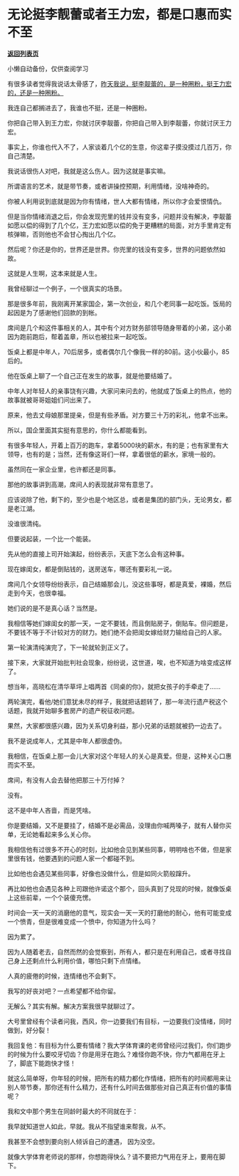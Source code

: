 # 无论挺李靓蕾或者王力宏，都是口惠而实不至

[**返回列表页**](/gzh/记忆承载3)

小懒自动备份，仅供查阅学习

有很多读者觉得我说话太骨感了，[昨天我说，挺李靓蕾的，是一种圈粉，挺王力宏的，还是一种圈粉。](http://mp.weixin.qq.com/s?__biz=MzU3NDc5Nzc0NQ==&mid=2247511318&idx=2&sn=bcd288f47411b338d73160ab9c40f8d2&chksm=fd2e0fc8ca5986debd9d33b242e6b5ba35f4eaf5e53b6f2376afc5154b73625d6c92a6cb465c&scene=21#wechat_redirect)

  

我连自己都搁进去了，我谁也不挺，还是一种圈粉。  

  

你把自己带入到王力宏，你就讨厌李靓蕾，你把自己带入到李靓蕾，你就讨厌王力宏。

  

事实上，你谁也代入不了，人家谈着几个亿的生意，你这辈子摸没摸过几百万，你自己清楚。

  

我说话很伤人对吧，我就是这么伤人。因为这就是事实嘛。

  

所谓语言的艺术，就是带节奏，或者讲操控预期，利用情绪，没啥神奇的。  

  

你被人利用说到底就是因为你有情绪，世人大都有情绪，所以你才会爱恨情仇。  

  

但是当你情绪消退之后，你会发现兜里的钱并没有变多，问题并没有解决，李靓蕾如愿以偿的得到了几个亿，王力宏如愿以偿的免于更糟糕的局面，对方手里肯定有核弹嘛，否则他也不会甘心掏出几个亿。  

  

然后呢？你还是你的，世界还是世界。你兜里的钱没有变多，世界的问题依然如故。

  

这就是人生啊，这本来就是人生。  

  

我曾经聊过一个例子，一个很真实的场景。

  

那是很多年前，我刚离开某家国企，第一次创业，和几个老同事一起吃饭。饭局的起因是为了感谢他们回款的到帐。

  

席间是几个和这件事相关的人，其中有个对方财务部领导随身带着的小弟，这小弟因为跑前跑后，帮着盖章，所以也被拉来一起吃饭。

  

饭桌上都是中年人，70后居多，或者偶尔几个像我一样的80前。这小伙最小，85后的。

  

他在饭桌上聊了一个自己正在发生的故事，就是他要结婚了。

  

中年人对年轻人的亲事饶有兴趣，大家问来问去的，他就成了饭桌上的热点，他的故事就被哥哥姐姐们问出来了。

  

原来，他去丈母娘那里提亲，但是有些矛盾。对方要三十万的彩礼，他拿不出来。

  

所以，国企里面其实挺有意思的，你什么都能看到。

  

有很多年轻人，开着上百万的跑车，拿着5000块的薪水，有的是；也有家里有大领导，也有的是；当然，还有像这哥们一样，拿着很低的薪水，家境一般的。

  

虽然同在一家企业里，也许都还是同事。

  

那他的故事讲到高潮，席间人的表现就非常有意思了。

  

应该说除了他，剩下的，至少也是个地区总，或者是集团的部门头，无论男女，都是老江湖。

  

没谁很清纯。

  

但要说起装，一个比一个能装。

  

先从他的直接上司开始演起，纷纷表示，天底下怎么会有这种事。

  

现在嫁闺女，都是倒贴钱的，送房送车，哪还有要彩礼一说。

  

席间几个女领导纷纷表示，自己结婚那会儿，没这些事呀，都是真爱，裸婚，然后走到今天，也很幸福。

  

她们说的是不是真心话？当然是。

  

我相信等她们嫁闺女的那一天，一定不要钱，而且倒贴房子，倒贴车。但问题是，不要钱不等于不计较对方的财力。她们绝不会把闺女嫁给财力输给自己的人家。

  

第一轮演清纯演完了，下一轮就轮到正义了。

  

接下来，大家就开始批判社会现象，纷纷说，这世道，唉，也不知道为啥变成这样了。

  

想当年，高晓松在清华草坪上唱两首《同桌的你》，就把女孩子的手牵走了......

  

两轮演完，看他/她们意犹未尽的样子，我就把话题转了，那一年流行遗产税这个话题，我就开始聊多套房产的遗产税征收问题。

  

果然，大家都很感兴趣，因为关系切身利益，那小兄弟的话题就被扔一边去了。

  

我不是说成年人，尤其是中年人都很虚伪。

  

我相信，在饭桌上那一会儿大家对这个年轻人的关心是真爱。但是，这种关心口惠而实不至。

  

席间，有没有人会去替他把那三十万付掉？

  

没有。

  

这不是中年人吝啬，而是凭啥。

  

你是要结婚，又不是要挂了，结婚不是必需品，没理由你喊两嗓子，就有人替你买单，无论她看起来多么关心你。

  

我相信他有过很多不开心的时刻，比如他会见到某些同事，明明啥也不做，但是家里很有钱，他要遇到的问题人家一个都碰不到。  

  

比如他也会遇见某些同事，好像也没做什么，但是如同火箭般蹿升。

  

再比如他也会遇见各种上司跟他许诺这个那个，回头真到了兑现的时候，就像饭桌上这些前辈，一个个装傻充愣。

  

时间会一天一天的消磨他的意气，现实会一天一天的打磨他的耐心，他有可能变成一个愤青，但是很难变成一个愤中，你知道为什么吗？

  

因为累了。

  

因为人随着老去，自然而然的会觉察到，所有人，都只是在利用自己，或者寻找自己身上还剩点什么利用价值，哪怕只剩下点情绪。

  

人真的疲倦的时候，连情绪也不会剩下。

  

我写的好丧对吧？一点希望都不给你留。

  

无解么？其实有解。解决方案我很早就聊过了。

  

大号里曾经有个读者问我，西风，你一边要我们有目标，一边要我们没情绪，同时做到，好分裂！

  

我回复他：有目标为什么要有情绪？我大学体育课的老师曾经问过我们，你们跑步的时候为什么要咬牙切齿？你是用牙在跑么？难怪你跑不快，你力气都用在牙上了，脚底下能跑快才怪！

  

就这么简单呀，你年轻的时候，把所有的精力都化作情绪，把所有的时间都用来让别人带节奏，那你还有什么精力，还有什么时间去做那些对自己真正有价值的事情呢？  

  

我和文中那个男生在同龄时最大的不同就在于：

  

我早就知道世人如此，早就。我从不指望谁来帮我，从不。

  

我甚至不会想到要向别人倾诉自己的遭遇， 因为没空。

  

就像大学体育老师说的那样，你想跑得快么？请不要把力气用在牙上，要用在脚下。

